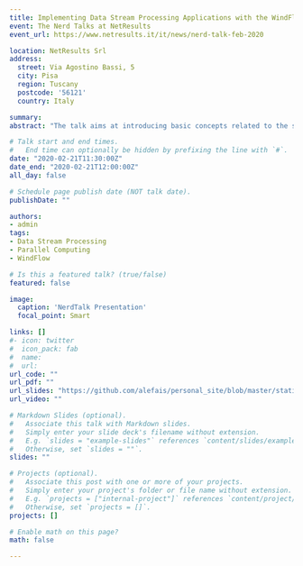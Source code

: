 ```yaml
---
title: Implementing Data Stream Processing Applications with the WindFlow library
event: The Nerd Talks at NetResults
event_url: https://www.netresults.it/it/news/nerd-talk-feb-2020

location: NetResults Srl
address:
  street: Via Agostino Bassi, 5
  city: Pisa
  region: Tuscany
  postcode: '56121'
  country: Italy

summary: 
abstract: "The talk aims at introducing basic concepts related to the stream processing computational model. Some real-world use cases have been presented and the C++ WindFlow library has been proposed as a tool to implement streaming applications."

# Talk start and end times.
#   End time can optionally be hidden by prefixing the line with `#`.
date: "2020-02-21T11:30:00Z"
date_end: "2020-02-21T12:00:00Z"
all_day: false

# Schedule page publish date (NOT talk date).
publishDate: ""

authors: 
- admin
tags: 
- Data Stream Processing
- Parallel Computing
- WindFlow

# Is this a featured talk? (true/false)
featured: false

image:
  caption: 'NerdTalk Presentation'
  focal_point: Smart

links: []
#- icon: twitter
#  icon_pack: fab
#  name: 
#  url: 
url_code: ""
url_pdf: ""
url_slides: "https://github.com/alefais/personal_site/blob/master/static/presentations/windflow-nerdtalk.pdf"
url_video: ""

# Markdown Slides (optional).
#   Associate this talk with Markdown slides.
#   Simply enter your slide deck's filename without extension.
#   E.g. `slides = "example-slides"` references `content/slides/example-slides.md`.
#   Otherwise, set `slides = ""`.
slides: ""

# Projects (optional).
#   Associate this post with one or more of your projects.
#   Simply enter your project's folder or file name without extension.
#   E.g. `projects = ["internal-project"]` references `content/project/deep-learning/index.md`.
#   Otherwise, set `projects = []`.
projects: []

# Enable math on this page?
math: false

---
```

